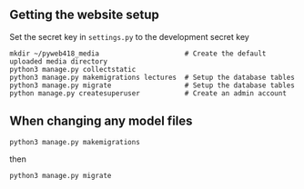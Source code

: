## Getting the website setup

Set the secret key in `settings.py` to the development secret key

```
mkdir ~/pyweb418_media                     # Create the default uploaded media directory
python3 manage.py collectstatic
python3 manage.py makemigrations lectures  # Setup the database tables
python3 manage.py migrate                  # Setup the database tables
python manage.py createsuperuser           # Create an admin account
```

## When changing any model files

```
python3 manage.py makemigrations
```

then

```
python3 manage.py migrate
```
